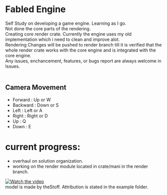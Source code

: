 # Fabled Engine
Self Study on developing a game engine. Learning as I go.
</br> Not done the core parts of the rendering. 
</br>
Creating core render crate. Currently the engine uses my old implementation which i need to clean and improve alot. 
</br>
Rendering Changes will be pushed to render branch till it is verified that the whole render crate works with the core engine and is integrated with the core engine.
</br>
Any issues, enchancement, features, or bugs report are always welcome in Issues.
<br/>
<br/>
## Camera Movement
* Forward : Up or W
* Backward : Down or S
* Left : Left or A
* Right : Right or D
* Up : Q
* Down : E

# current progress: 
* overhaul on solution organization.
* working on the render module located in crate/mani in the render branch.

[![Watch the video](https://github.com/KDahir247/wgpu-obj-loader/blob/main/res/005.png)](https://streamable.com/nfvq75)
<br/>
model is made by theStoff. Attribution is stated in the example folder.

